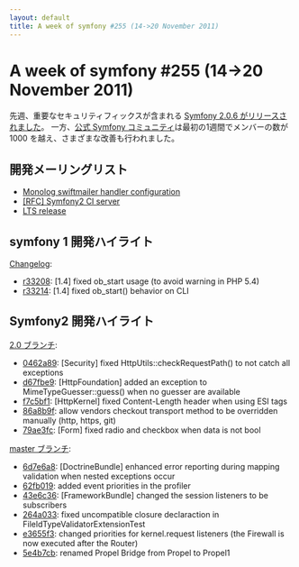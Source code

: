 ```yaml
---
layout: default
title: A week of symfony #255 (14->20 November 2011)
---
```


A week of symfony #255 (14->20 November 2011)
=============================================

先週、重要なセキュリティフィックスが含まれる [Symfony 2.0.6 がリリースされました](http://symfony.com/blog/security-release-symfony-2-0-6)。
一方、[公式 Symfony コミュニティ](https://connect.sensiolabs.com/)は最初の1週間でメンバーの数が 1000 を越え、さまざまな改善も行われました。
 
開発メーリングリスト
--------------------

  * [Monolog swiftmailer handler configuration](https://groups.google.com/forum/#!topic/symfony-devs/IZ4a_-Oyt2c)
  * [\[RFC\] Symfony2 CI server](https://groups.google.com/forum/#!topic/symfony-devs/cjlktnXGmN0)
  * [LTS release](https://groups.google.com/forum/#!topic/symfony-devs/bp2QyeKRQR8)

symfony 1 開発ハイライト
------------------------

[Changelog](http://trac.symfony-project.com/trac/timeline?from=20%2F11%2F2011&daysback=6&milestone=on&ticket=on&changeset=on&update=Update):

  * [r33208](http://trac.symfony-project.org/changeset/33208 "33208 revision on trac"): \[1.4\] fixed ob_start usage (to avoid warning in PHP 5.4)
  * [r33214](http://trac.symfony-project.org/changeset/33214 "33214 revision on trac"): \[1.4\] fixed ob_start() behavior on CLI

Symfony2 開発ハイライト
-----------------------

[2.0 ブランチ](http://github.com/symfony/symfony/commits/master):

  * [0462a89](http://github.com/symfony/symfony/commit/0462a895620bee27053c7b2444f7a31fed69db9b "0462a895620bee27053c7b2444f7a31fed69db9b commit on github"): \[Security\] fixed HttpUtils::checkRequestPath() to not catch all exceptions
  * [d67fbe9](http://github.com/symfony/symfony/commit/d67fbe9e48b90c29c7e0d3ce19e5d1ef643ace7a "d67fbe9e48b90c29c7e0d3ce19e5d1ef643ace7a commit on github"): \[HttpFoundation\] added an exception to MimeTypeGuesser::guess() when no guesser are available
  * [f7c5bf1](http://github.com/symfony/symfony/commit/f7c5bf1db2d18dfb480ac4dc1e6b1be160952edf "f7c5bf1db2d18dfb480ac4dc1e6b1be160952edf commit on github"): \[HttpKernel\] fixed Content-Length header when using ESI tags
  * [86a8b9f](http://github.com/symfony/symfony/commit/86a8b9f567d8d30a1c629c46a6a8950944d2a4bb "86a8b9f567d8d30a1c629c46a6a8950944d2a4bb commit on github"): allow vendors checkout transport method to be overridden manually (http, https, git)
  * [79ae3fc](http://github.com/symfony/symfony/commit/79ae3fced982331aa89885289b942a5961646846 "79ae3fced982331aa89885289b942a5961646846 commit on github"): \[Form\] fixed radio and checkbox when data is not bool

[master ブランチ](http://github.com/symfony/symfony/commits/master):

  * [6d7e6a8](http://github.com/symfony/symfony/commit/6d7e6a87a8eb76b8a18de42bd04eed5e0d1be9f7 "6d7e6a87a8eb76b8a18de42bd04eed5e0d1be9f7 commit on github"): \[DoctrineBundle\] enhanced error reporting during mapping validation when nested exceptions occur
  * [62fb019](http://github.com/symfony/symfony/commit/62fb019c6283ee0510f34ea188159cdb83fee47b "62fb019c6283ee0510f34ea188159cdb83fee47b commit on github"): added event priorities in the profiler
  * [43e6c36](http://github.com/symfony/symfony/commit/43e6c3690908ba59c9a7eb9bee5cdd62b60dff19 "43e6c3690908ba59c9a7eb9bee5cdd62b60dff19 commit on github"): \[FrameworkBundle\] changed the session listeners to be subscribers
  * [264a033](http://github.com/symfony/symfony/commit/264a033728e6063bb19702463e3c3c0989d924fd "264a033728e6063bb19702463e3c3c0989d924fd commit on github"): fixed uncompatible closure declaraction in FileldTypeValidatorExtensionTest
  * [e3655f3](http://github.com/symfony/symfony/commit/e3655f3a5ccfdf866d4cd629c283203330516d67 "e3655f3a5ccfdf866d4cd629c283203330516d67 commit on github"): changed priorities for kernel.request listeners (the Firewall is now executed after the Router)
  * [5e4b7cb](http://github.com/symfony/symfony/commit/5e4b7cb1ba06445dd5370d861caeb5cc5eacf912 "5e4b7cb1ba06445dd5370d861caeb5cc5eacf912 commit on github"): renamed Propel Bridge from Propel to Propel1

